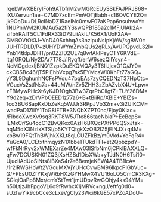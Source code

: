 rqebWwXBErylFoh9ATbfrM2wMGRcEUySSkFAJPRJ868=
iXUZervun1ae+C7MD7xcEmPmVQTjEabh+c16OVCYE2Q=
jk9OoDu+DLRcINaDZ1RaeINc0mwF07aKPap6nsuhwoY=
1NUPniWvl2KUMAu5a2fiYSswQPB185a2c1MFjUlAk2A=
sifbhRAlT5CL1FdRX33iD79LiiAklL/K56X1/UxF2AA=
GMBOVtOXiJ+VnD40SxhhqAs3nzipuNsIpKjAW/sgBW0=
JUHTRDLD/P+zUHYDWYmZmbQUs2qRLx/AvUPQpvdL32I=
Ynb14tklpJDHT/pn0ZZID2UL7q8wfAkIPeyCTY6KVdE=
ltq1GRQL/Ny2DAr7T78J/iRyqff/enW6sezQilYsyn4=
NcMCgdexIjBNQ1ZzpkDuEKQMQAy3T6IiJjcxO1C/JY0=
ckCBSBc46/jT5PlEhbVxpg7sk5EYMcsWI0KhFt77aGQ=
yY3L9DghunhNCFsPVqu47bqEAs7zyCQEDNzT37HpCtc=
VGucVs2stfNs7a+44uMW/nZv5ZHH3zZbAZvbX4U+Lpw=
zFBMywPHcXt6yKJD1Ogh3Bw3ZqrPbCligfZ+TUY26DM=
Y9d2eq+zDrVPbOEED1z77a6+B+tBiiRp/XBIE+YBlZs=
1co3BU6SapKxDbZeKq5WJJr3RPpJVb32m+v3i2UIKCM=
wadPaD1ZllIY1ToG8IFTB+3NQbXZPT0nc/Ejoy0Klac=
/FlbdoXwcXv9sq3RKT8W5JTte866tacNbiaP+EcBcp8=
ILMxCr/Su4ocC12BvQKox0AzH6BXQcPXfPP6QSxJtak=
hqM5dX3NzlxXTSI/p5KYTQtgkXzOB2IZ5jEINJX+q4M=
xbBw19FQtTnBWjhkXKLt8qLCUZFkBz/m0Vkd+YeFqR4=
YuGcA0/LCEtxtnmqyzN1Xbbe1TUkdTFI+et2QpbzpdY=
wfFkNrRyv2xWMEXarZe4MXw03ISfbNm6jCPklBAXXLQ=
qFw7DCUSKN01ZQ3jXsHZBd1DisXWa+yTJdN0H6Tsi10=
UjucliAdUoSlNts8iBXaS4r7e6BemjeKEW4A4TB1lcA=
/1r2lRWSHbWt2VGcuMXVjYUHcCvwBM96IkpcPIGbVuc=
G/+PEsU0ZfYKxjWRbHXzGYHMwX4VU16oLQ5CmCR3KXg=
SGlqiOaPp8Mxr/cmYStTwt1jmUDpvRwGOhjy4ks94YM=
h50LtjzJhFpgoVL6o9fRwhxX1jMRVc+ngJ/eftfg0d0=
sUzfwYik9cbCce3cLxeVgCly23Wci6kGE57xPZoADoU=

